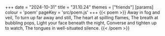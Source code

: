 +++
date = "2024-10-31"
title = "31.10.24"
themes = ["friends"]
[params]
  colour = 'poem'
  pageKey = 'src/poem.js'
+++
{{< poem >}}
Away in fog and veil,
To turn up far away and still,
The heart at spilling flames,
The breath at bubbling pops,
Light your face beneath the night,
Converse and tighten up to watch,
The tongues in well-situated silence.
{{< /poem >}}